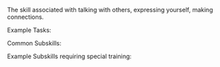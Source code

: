 The skill associated with talking with others, expressing yourself, making connections.

Example Tasks:

Common Subskills:

Example Subskills requiring special training:
